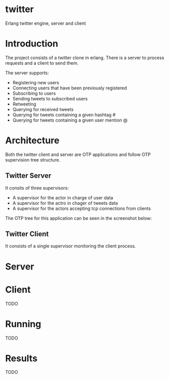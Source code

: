 # twitter
Erlang twitter engine, server and client

# Introduction
The project consists of a twitter clone in erlang. There is a server to process requests and a client to send them.

The server supports:
- Registering new users
- Connecting users that have been previously registered
- Subscribing to users
- Sending tweets to subscribed users
- Retweeting
- Querying for received tweets
- Querying for tweets containing a given hashtag #
- Querying for tweets containing a given user mention @

# Architecture
Both the twitter client and server are OTP applications and follow OTP supervision tree structure.

## Twitter Server
It consits of three supervisors:
- A supervisor for the actor in charge of user data
- A supervisor for the actro in chager of tweets data
- A supervisor for the actors accepting tcp connections from clients

The OTP tree for this application can be seen in the screenshot below:

## Twitter Client
It consists of a single supervisor monitoring the client process.

# Server

# Client
TODO

# Running
TODO

# Results
TODO
